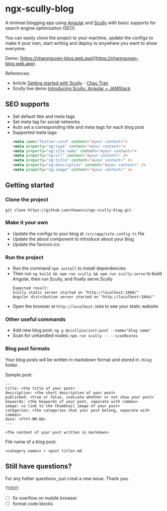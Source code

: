 # ngx-scully-blog

A minimal blogging app using [Angular](https://angular.io/) and [Scully](https://scully.io) with basic supports for search engine optimization (SEO).

You can easily clone the project to your machine, update the configs to make it your own, start writing and deploy to anywhere you want to show everyone.

Demo: [https://nhannguyen-blog.web.app](https://nhannguyen-blog.web.app)

References: 

- Article [Getting started with Scully](https://nartc-scully.netlify.app/blog/getting-started-scully) - [Chau Tran](https://github.com/nartc)
- Scully live demo [Introducing Scully: Angular + JAMStack](https://www.youtube.com/watch?v=Sh37rIUL-d4)

## SEO supports

- Set default title and meta tags
- Set meta tag for social networks
- Auto set a corresponding title and meta tags for each blog post
- Supported meta tags: 
    ```html
    <meta name="twitter:card" content="<your content>">
    <meta property="og:type" content="<your content>">
    <meta property="og:site_name" content="<your content>">
    <meta property="og:url" content="<your content>" />
    <meta property="og:title" content="<your content>" />
    <meta property="og:description" content="<your content>" />
    <meta property="og:image" content="<your content>" />
    ```
## Getting started

### Clone the project

`git clone https://github.com/nhaancs/ngx-scully-blog.git`

### Make it your own

- Update the configs to your blog at `/src/app/site.config.ts` file
- Update the about component to introduce about your blog
- Update the favicon.ico

### Run the project 

- Run the command `npm install` to install dependencies
- Then run `ng build && npm run scully && npm run scully:serve` to build Angular, then run Scully, and finally serve Scully
    ```
    Expected result:
    Scully static server started on "http://localhost:1668/"
    Angular distribution server started on "http://localhost:1864/"
    ```
- Open the browser at `http://localhost:1668` to see your static website

### Other useful commands

- Add new blog post: `ng g @scullyio/init:post --name="blog name"`
- Scan for unhandled routes: `npm run scully -- --scanRoutes`

### Blog post formats

Your blog posts will be written in markdown format and stored in `/blog` folder.

Sample post: 

```
---
title: <the title of your post>
description: <the short description of your post>
published: <true or false, indicate whether or not show your post>
keywords: <the keywords of your post, separate with commas>
image: <a link to the thumbnail image of your post>
categories: <the categories that your post belong, separate with commas>
date: <YYYY-MM-DD>
---

<The content of your post written in markdown>

```

File name of a blog post:

`<category names> + <post title>.md`


## Still have questions?

For any futher questions, just creat a new issue. Thank you.

TODO: 
- [ ] fix overflow on mobile browser
- [ ] format code blocks
